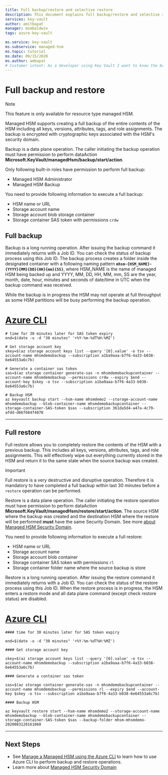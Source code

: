 ```yaml
---
title: Full backup/restore and selective restore
description: This document explains full backup/restore and selective restore
services: key-vault
author: amitbapat
manager: msmbaldwin
tags: azure-key-vault

ms.service: key-vault
ms.subservice: managed-hsm
ms.topic: tutorial
ms.date: 09/15/2020
ms.author: ambapat
# Customer intent: As a developer using Key Vault I want to know the best practices so I can implement them.
---
```

# Full backup and restore

> [!NOTE]
> This feature is only available for resource type managed HSM.

Managed HSM supports creating a full backup of the entire contents of the HSM including all keys, versions, attributes, tags, and role assignments. The backup is encrypted with cryptographic keys associated with the HSM's security domain. 

Backup is a data plane operation. The caller initiating the backup operation must have permission to perform dataAction **Microsoft.KeyVault/managedHsm/backup/start/action**. 

Only following built-in roles have permission to perform full backup:
- Managed HSM Administrator
- Managed HSM Backup

You need to provide following information to execute a full backup:
- HSM name or URL
- Storage account name
- Storage account blob storage container
- Storage container SAS token with permissions `crdw`


## Full backup

Backup is a long running operation. After issuing the backup command it immediately returns with a Job ID. You can check the status of backup process using this Job ID. The backup process creates a folder inside the designated container with a following naming pattern **`mhsm-{HSM_NAME}-{YYYY}{MM}{DD}{HH}{mm}{SS}`**, where HSM_NAME is the name of managed HSM being backed up and YYYY, MM, DD, HH, MM, mm, SS are the year, month, date, hour, minutes and seconds of date/time in UTC when the backup command was received.

While the backup is in progress the HSM may not operate at full throughput as some HSM partitions will be busy performing the backup operation.

# [Azure CLI](#tab/azure-cli)

```azurecli
# time for 30 minutes later for SAS token expiry
end=$(date -u -d "30 minutes" '+%Y-%m-%dT%H:%MZ')

# Get storage account key
skey=$(az storage account keys list --query '[0].value' -o tsv --account-name mhsmdemobackup --subscription a1ba9aaa-b7f6-4a33-b038-6e64553a6c7b)

# Generate a container sas token
sas=$(az storage container generate-sas -n mhsmdemobackupcontainer --account-name mhsmdemobackup --permissions crdw --expiry $end --account-key $skey -o tsv --subscription a1ba9aaa-b7f6-4a33-b038-6e64553a6c7b)

# Backup HSM 
az keyvault backup start --hsm-name mhsmdemo2 --storage-account-name mhsmdemobackup --blob-container-name mhsmdemobackupcontainer --storage-container-SAS-token $sas --subscription 361da5d4-a47a-4c79-afdd-d66f684f4070

```
---


## Full restore

Full restore allows you to completely restore the contents of the HSM with a previous backup. This includes all keys, versions, attributes, tags, and role assignments. This will effectively wipe out everything currently stored in the HSM and return it to the same state when the source backup was created.

> [!IMPORTANT]
> Full restore is a very destructive and disruptive operation. Therefore it is mandatory to have completed a full backup within last 30 minutes before a `restore` operation can be performed.

Restore is a data plane operation. The caller initiating the restore operation must have permission to perform dataAction **Microsoft.KeyVault/managedHsm/restore/start/action**. The source HSM where the backup was created and the destination HSM where the restore will be performed **must** have the same Security Domain. See more [about Managed HSM Security Domain](security-domain.md).


You need to provide following information to execute a full restore:
- HSM name or URL
- Storage account name
- Storage account blob container
- Storage container SAS token with permissions `rl`
- Storage container folder name where the source backup is store

Restore is a long running operation. After issuing the restore command it immediately returns with a Job ID. You can check the status of the restore process using this Job ID. When the restore process is in progress, the HSM enters a restore mode and all data plane command (except check restore status) are disabled.

# [Azure CLI](#tab/azure-cli)

```azurecli
#### time for 30 minutes later for SAS token expiry

end=$(date -u -d "30 minutes" '+%Y-%m-%dT%H:%MZ')

#### Get storage account key

skey=$(az storage account keys list --query '[0].value' -o tsv --account-name mhsmdemobackup --subscription a1ba9aaa-b7f6-4a33-b038-6e64553a6c7b)

#### Generate a container sas token

sas=$(az storage container generate-sas -n mhsmdemobackupcontainer --account-name mhsmdemobackup --permissions rl --expiry $end --account-key $skey -o tsv --subscription a1ba9aaa-b7f6-4a33-b038-6e64553a6c7b)

#### Backup HSM 

az keyvault restore start --hsm-name mhsmdemo2 --storage-account-name mhsmdemobackup --blob-container-name mhsmdemobackupcontainer --storage-container-SAS-token $sas --backup-folder mhsm-mhsmdemo-2020083120161860
```
---

## Next Steps
- See [Manage a Managed HSM using the Azure CLI](manage-with-cli.md) to learn how to use Azure CLI to perform backup and restore operations.
- Learn more about [Managed HSM Security Domain](security-domain.md)